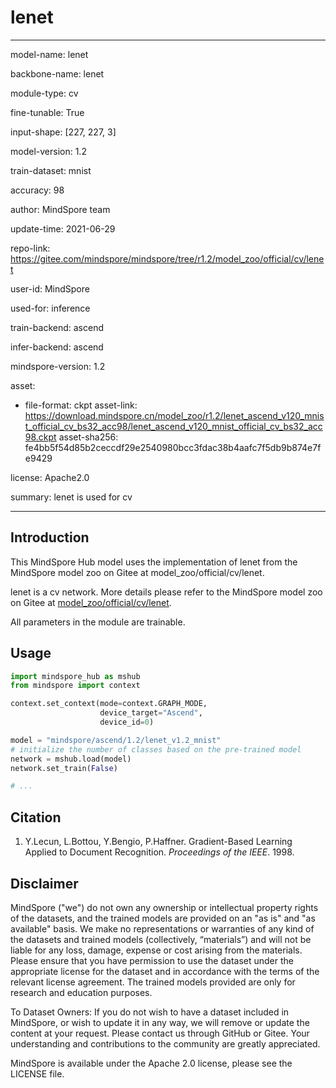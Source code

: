 # lenet

---

model-name: lenet

backbone-name: lenet

module-type: cv

fine-tunable: True

input-shape: [227, 227, 3]

model-version: 1.2

train-dataset: mnist

accuracy: 98

author: MindSpore team

update-time: 2021-06-29

repo-link: <https://gitee.com/mindspore/mindspore/tree/r1.2/model_zoo/official/cv/lenet>

user-id: MindSpore

used-for: inference

train-backend: ascend

infer-backend: ascend

mindspore-version: 1.2

asset:

-
    file-format: ckpt
    asset-link: <https://download.mindspore.cn/model_zoo/r1.2/lenet_ascend_v120_mnist_official_cv_bs32_acc98/lenet_ascend_v120_mnist_official_cv_bs32_acc98.ckpt>
    asset-sha256: fe4bb5f54d85b2ceccdf29e2540980bcc3fdac38b4aafc7f5db9b874e7fe9429

license: Apache2.0

summary: lenet is used for cv

---

## Introduction

This MindSpore Hub model uses the implementation of lenet from the MindSpore model zoo on Gitee at model_zoo/official/cv/lenet.

lenet is a cv network. More details please refer to the MindSpore model zoo on Gitee at [model_zoo/official/cv/lenet](https://gitee.com/mindspore/mindspore/blob/r1.2/model_zoo/official/cv/lenet/README.md).

All parameters in the module are trainable.

## Usage

```python
import mindspore_hub as mshub
from mindspore import context

context.set_context(mode=context.GRAPH_MODE,
                    device_target="Ascend",
                    device_id=0)

model = "mindspore/ascend/1.2/lenet_v1.2_mnist"
# initialize the number of classes based on the pre-trained model
network = mshub.load(model)
network.set_train(False)

# ...
```

## Citation

1. Y.Lecun, L.Bottou, Y.Bengio, P.Haffner. Gradient-Based Learning Applied to Document Recognition. *Proceedings of the IEEE*. 1998.

## Disclaimer

MindSpore ("we") do not own any ownership or intellectual property rights of the datasets, and the trained models are provided on an "as is" and "as available" basis. We make no representations or warranties of any kind of the datasets and trained models (collectively, “materials”) and will not be liable for any loss, damage, expense or cost arising from the materials. Please ensure that you have permission to use the dataset under the appropriate license for the dataset and in accordance with the terms of the relevant license agreement. The trained models provided are only for research and education purposes.

To Dataset Owners: If you do not wish to have a dataset included in MindSpore, or wish to update it in any way, we will remove or update the content at your request. Please contact us through GitHub or Gitee. Your understanding and contributions to the community are greatly appreciated.

MindSpore is available under the Apache 2.0 license, please see the LICENSE file.